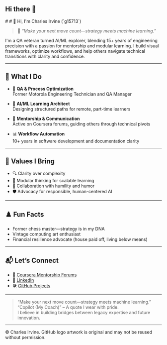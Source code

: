 ## Hi there 👋

<!--
**g15713/g15713** is a ✨ _special_ ✨ repository because its `README.md` (this file) appears on your GitHub profile.

Here are some ideas to get you started:

- 🔭 I’m currently working on ...
- 🌱 I’m currently learning ...
- 👯 I’m looking to collaborate on ...
- 🤔 I’m looking for help with ...
- 💬 Ask me about ...
- 📫 How to reach me: ...
- 😄 Pronouns: ...
- ⚡ Fun fact: ...
--># # 👋 Hi, I'm Charles Irvine (`g15713`)

> 🧠 *“Make your next move count—strategy meets machine learning.”*

I'm a QA veteran turned AI/ML explorer, blending 15+ years of engineering precision with a passion for mentorship and modular learning. I build visual frameworks, optimize workflows, and help others navigate technical transitions with clarity and confidence.

---

## 🔧 What I Do

- 🧪 **QA & Process Optimization**  
  Former Motorola Engineering Technician and QA Manager  

- 🧠 **AI/ML Learning Architect**  
  Designing structured paths for remote, part-time learners  

- 🧵 **Mentorship & Communication**  
  Active on Coursera forums, guiding others through technical pivots  

- 📊 **Workflow Automation**  
  10+ years in software development and documentation clarity  

---

## 🧭 Values I Bring

- 🔍 Clarity over complexity  
- 🧩 Modular thinking for scalable learning  
- 🤝 Collaboration with humility and humor  
- 🛡️ Advocacy for responsible, human-centered AI  

---

## ♟️ Fun Facts

- Former chess master—strategy is in my DNA  
- Vintage computing art enthusiast  
- Financial resilience advocate (house paid off, living below means)  

---

## 📬 Let’s Connect

- 💬 [Coursera Mentorship Forums](https://www.coursera.org)  
- 🧠 [LinkedIn](https://(https://www.linkedin.com/in/charles-irvine-2a05045b/))  
- 🛠️ [GitHub Projects](https://github.com/g15713)  

---

> “Make your next move count—strategy meets machine learning.”  
> “Copilot (My Coach)” – A quote I wear with pride.  
> I believe in building bridges between legacy expertise and future innovation.

---

© Charles Irvine. GitHub logo artwork is original and may not be reused without permission.

